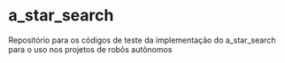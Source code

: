 # a_star_search
Repositório para os códigos de teste da implementação do a_star_search para o uso nos projetos de robôs autônomos
